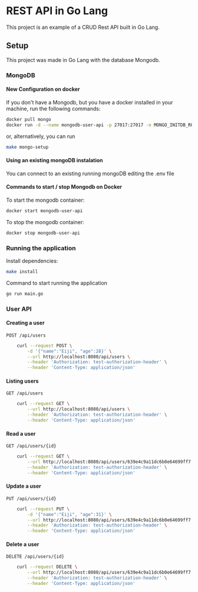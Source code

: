 # REST API in Go Lang

This project is an example of a CRUD Rest API built in Go Lang. 

## Setup

This project was made in Go Lang with the database Mongodb.

### MongoDB
#### New Configuration on docker
If you don't have a Mongodb, but you have a docker installed in your machine, run the following commands:

```sh
docker pull mongo
docker run -d --name mongodb-user-api -p 27017:27017 -e MONGO_INITDB_ROOT_USERNAME=root -e MONGO_INITDB_ROOT_PASSWORD=root mongo
```
 or, alternatively, you can run
 ```sh
make mongo-setup
```

#### Using an existing mongoDB instalation
You can connect to an existing running mongoDB editing the .env file

#### Commands to start / stop Mongodb on Docker
To start the mongodb container:
 ```sh
docker start mongodb-user-api
```
To stop the mongodb container:
```sh
docker stop mongodb-user-api
```

### Running the application
Install dependencies:
```sh
make install
```

Command to start running the application
```sh
go run main.go
```

### User API

#### Creating a user
`POST /api/users`
```sh
    curl --request POST \
        -d '{"name":"Eiji", "age":28}' \
        --url http://localhost:8080/api/users \
        --header 'Authorization: test-authorization-header' \
        --header 'Content-Type: application/json' 
``` 


#### Listing users 
`GET /api/users`
```sh
    curl --request GET \
        --url http://localhost:8080/api/users \
        --header 'Authorization: test-authorization-header' \
        --header 'Content-Type: application/json' 
``` 

#### Read a user
`GET /api/users/{id}`
```sh
    curl --request GET \
        --url http://localhost:8080/api/users/639e4c9a11dc6b0e64699ff7 \
        --header 'Authorization: test-authorization-header' \
        --header 'Content-Type: application/json' 
``` 

#### Update a user
`PUT /api/users/{id}` 
```sh
    curl --request PUT \
        -d '{"name":"Eiji", "age":31}' \
        --url http://localhost:8080/api/users/639e4c9a11dc6b0e64699ff7 \
        --header 'Authorization: test-authorization-header' \
        --header 'Content-Type: application/json' 
``` 


#### Delete a user
`DELETE /api/users/{id}`
```sh
    curl --request DELETE \
        --url http://localhost:8080/api/users/639e4c9a11dc6b0e64699ff7 \
        --header 'Authorization: test-authorization-header' \
        --header 'Content-Type: application/json' 
``` 
